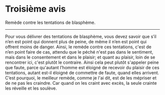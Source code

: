 # Troisième avis

Remède contre les tentations de blasphème.

***

Pour vous délivrer des tentations de blasphème, vous devez savoir que s’il n’en est point qui donnent plus de peine, de même il n’en est point qui offrent moins de danger. Ainsi, le remède contre ces tentations, c'est de n’en point faire de cas, attendu que le péché n'est pas dans le sentiment, mais dans le consentement et dans le plaisir; et quant au plaisir, loin de se rencontrer ici, c'est plutôt le contraire. Ainsi cela peut plutôt s'appeler peine que faute, parce qu'autant l’homme est éloigné de recevoir du plaisir de ces tentations, autant est-il éloigné de commettre de faute, quand elles arrivent. C’est pourquoi, le meilleur remède, comme je l'ai dit, est de les mépriser et de ne pas les craindre. Car quand on les craint avec excès, la seule crainte les réveille et les soulève.

